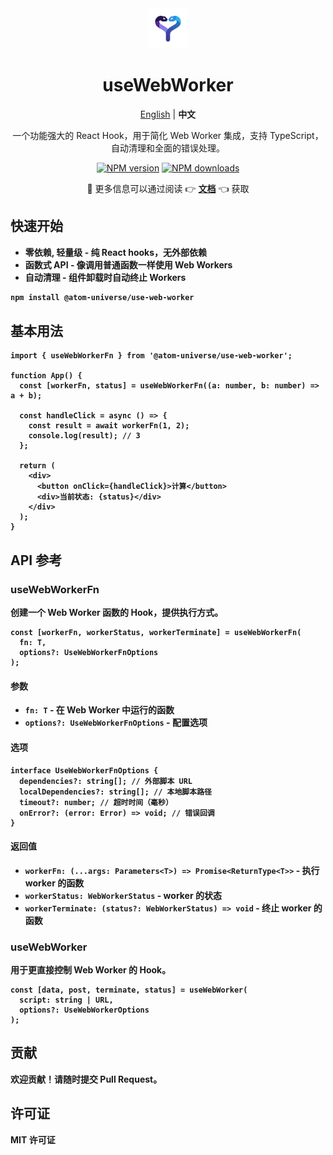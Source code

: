 <div align="center">
  <img src="assets/uww_128.svg" alt="useWebWorker Logo" width="64" height="64" />
  <h1>useWebWorker</h1>
  <p>
    <a href="README.md">English</a> | <strong>中文</strong>
  </p>
  <p>一个功能强大的 React Hook，用于简化 Web Worker 集成，支持 TypeScript，自动清理和全面的错误处理。</p>
  
  [![NPM version](https://img.shields.io/npm/v/@atom-universe/use-web-worker.svg?style=flat)](https://npmjs.com/package/@atom-universe/use-web-worker)
  [![NPM downloads](http://img.shields.io/npm/dm/@atom-universe/use-web-worker.svg?style=flat)](https://npmjs.com/package/@atom-universe/use-web-worker)
  
  <p>
    📖 更多信息可以通过阅读 👉
    <strong> <a href="https://use-web-worker-docs.vercel.app/">文档</a></strong> 👈
    获取
    <strong>
  </p>
  
</div>

## 快速开始

- **零依赖, 轻量级** - 纯 React hooks，无外部依赖
- **函数式 API** - 像调用普通函数一样使用 Web Workers
- **自动清理** - 组件卸载时自动终止 Workers

```bash
npm install @atom-universe/use-web-worker
```

## 基本用法

```tsx
import { useWebWorkerFn } from '@atom-universe/use-web-worker';

function App() {
  const [workerFn, status] = useWebWorkerFn((a: number, b: number) => a + b);

  const handleClick = async () => {
    const result = await workerFn(1, 2);
    console.log(result); // 3
  };

  return (
    <div>
      <button onClick={handleClick}>计算</button>
      <div>当前状态: {status}</div>
    </div>
  );
}
```

## API 参考

### useWebWorkerFn

创建一个 Web Worker 函数的 Hook，提供执行方式。

```tsx
const [workerFn, workerStatus, workerTerminate] = useWebWorkerFn(
  fn: T,
  options?: UseWebWorkerFnOptions
);
```

#### 参数

- `fn: T` - 在 Web Worker 中运行的函数
- `options?: UseWebWorkerFnOptions` - 配置选项

#### 选项

```tsx
interface UseWebWorkerFnOptions {
  dependencies?: string[]; // 外部脚本 URL
  localDependencies?: string[]; // 本地脚本路径
  timeout?: number; // 超时时间（毫秒）
  onError?: (error: Error) => void; // 错误回调
}
```

#### 返回值

- `workerFn: (...args: Parameters<T>) => Promise<ReturnType<T>>` - 执行 worker 的函数
- `workerStatus: WebWorkerStatus` - worker 的状态
- `workerTerminate: (status?: WebWorkerStatus) => void` - 终止 worker 的函数

### useWebWorker

用于更直接控制 Web Worker 的 Hook。

```tsx
const [data, post, terminate, status] = useWebWorker(
  script: string | URL,
  options?: UseWebWorkerOptions
);
```

## 贡献

欢迎贡献！请随时提交 Pull Request。

## 许可证

MIT 许可证
